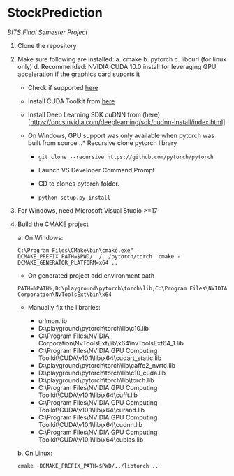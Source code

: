 # StockPrediction
_BITS Final Semester Project_

1. Clone the repository

2. Make sure following are installed:
   a. cmake
   b. pytorch
   c. libcurl (for linux only)
   d. Recommended:
      NVIDIA CUDA 10.0 install for leveraging GPU acceleration if the graphics card suports it
      * Check if supported [here](https://developer.nvidia.com/cuda-gpus)
      
      * Install CUDA Toolkit from [here](https://developer.nvidia.com/cuda-downloads?target_os=Windows&target_arch=x86_64&target_version=10&target_type=exenetwork)
      
      * Install Deep Learning SDK cuDNN from (here)[https://docs.nvidia.com/deeplearning/sdk/cudnn-install/index.html]
      
      * On Windows, GPU support was only available when pytorch was built from source
         ..* Recursive clone pytorch library
         
         * `git clone --recursive https://github.com/pytorch/pytorch`
         
         * Launch VS Developer Command Prompt
         
         * CD to clones pytorch folder.
         
         * `python setup.py install`

3. For Windows, need Microsoft Visual Studio >=17

4. Build the CMAKE project

   a. On Windows:
      
      `C:\Program Files\CMake\bin\cmake.exe" -DCMAKE_PREFIX_PATH=$PWD/../../pytorch/torch  cmake -DCMAKE_GENERATOR_PLATFORM=x64 ..`
      
      * On generated project add environment path
      
      `PATH=%PATH%;D:\playground\pytorch\torch\lib;C:\Program Files\NVIDIA Corporation\NvToolsExt\bin\x64`
      
      * Manually fix the libraries:
      
         * urlmon.lib
         * D:\playground\pytorch\torch\lib\c10.lib
         * C:\Program Files\NVIDIA Corporation\NvToolsExt\lib\x64\nvToolsExt64_1.lib
         * C:\Program Files\NVIDIA GPU Computing Toolkit\CUDA\v10.1\lib\x64\cudart_static.lib
         * D:\playground\pytorch\torch\lib\caffe2_nvrtc.lib
         * D:\playground\pytorch\torch\lib\c10_cuda.lib
         * D:\playground\pytorch\torch\lib\torch.lib
         * C:\Program Files\NVIDIA GPU Computing Toolkit\CUDA\v10.1\lib\x64\cufft.lib
         * C:\Program Files\NVIDIA GPU Computing Toolkit\CUDA\v10.1\lib\x64\curand.lib
         * C:\Program Files\NVIDIA GPU Computing Toolkit\CUDA\v10.1\lib\x64\cudnn.lib
         * C:\Program Files\NVIDIA GPU Computing Toolkit\CUDA\v10.1\lib\x64\cublas.lib

      
   b. On Linux:
   
      `cmake -DCMAKE_PREFIX_PATH=$PWD/../libtorch ..`
